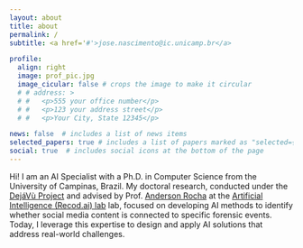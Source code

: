 ```yaml
---
layout: about
title: about
permalink: /
subtitle: <a href='#'>jose.nascimento@ic.unicamp.br</a>

profile:
  align: right
  image: prof_pic.jpg
  image_cicular: false # crops the image to make it circular
  # # address: >
  # #   <p>555 your office number</p>
  # #   <p>123 your address street</p>
  # #   <p>Your City, State 12345</p>

news: false  # includes a list of news items
selected_papers: true # includes a list of papers marked as "selected={true}"
social: true  # includes social icons at the bottom of the page
---
```


Hi! I am an AI Specialist with a Ph.D. in Computer Science from the University of Campinas, Brazil. My doctoral research, conducted under the [DejáVù Project](https://www.ic.unicamp.br/~dejavu/) and advised by Prof. [Anderson Rocha](https://www.ic.unicamp.br/~rocha/) at the [Artificial Intelligence (Recod.ai) lab](http://recod.ai/) lab, focused on developing AI methods to identify whether social media content is connected to specific forensic events. Today, I leverage this expertise to design and apply AI solutions that address real-world challenges.